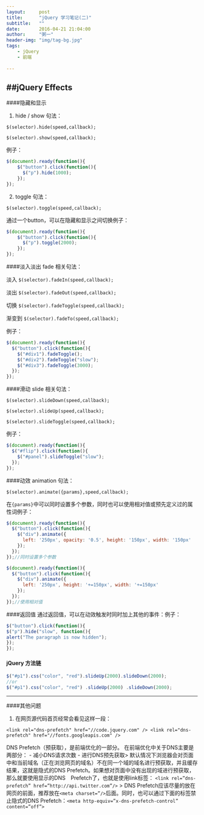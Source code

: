 ```yaml
---
layout:     post
title:      "jQuery 学习笔记(二)"
subtitle:   ""
date:       2016-04-21 21:04:00
author:     "粥一"
header-img: "img/tag-bg.jpg"
tags:
    - jQuery
    - 前端
    
---
```

##jQuery Effects
---
####隐藏和显示
1. hide / show 句法：

`$(selector).hide(speed,callback);`

`$(selector).show(speed,callback);`

例子：

``` javascript
$(document).ready(function(){ 
    $("button").click(function(){ 
      $("p").hide(1000); 
    });
});
```

2. toggle 句法：

`$(selector).toggle(speed,callback);`

通过一个button，可以在隐藏和显示之间切换例子：

```javascript
$(document).ready(function(){ 
    $("button").click(function(){ 
      $("p").toggle(2000); 
    });
});
```

####淡入淡出
fade 相关句法：

淡入 `$(selector).fadeIn(speed,callback);`

淡出 `$(selector).fadeOut(speed,callback);`

切换 `$(selector).fadeToggle(speed,callback);`

渐变到 `$(selector).fadeTo(speed,callback);`

例子：

```javascript
$(document).ready(function(){ 
  $("button").click(function(){ 
    $("#div1").fadeToggle(); 
    $("#div2").fadeToggle("slow"); 
    $("#div3").fadeToggle(3000); 
  });
});
```

####滑动
slide 相关句法：

`$(selector).slideDown(speed,callback);`

`$(selector).slideUp(speed,callback);`

`$(selector).slideToggle(speed,callback);`

例子：

```javascript
$(document).ready(function(){ 
  $("#flip").click(function(){ 
    $("#panel").slideToggle("slow"); 
  });
});
```

####动效
animation 句法：

`$(selector).animate({params},speed,callback);`

在`{params}`中可以同时设置多个参数，同时也可以使用相对值或预先定义过的属性词例子：

```javaScript
$(document).ready(function(){ 
  $("button").click(function(){ 
    $("div").animate({ 
      left: '250px', opacity: '0.5', height: '150px', width: '150px' 
    }); 
  });
});//同时设置多个参数

$(document).ready(function(){ 
  $("button").click(function(){ 
    $("div").animate({ 
      left: '250px', height: '+=150px', width: '+=150px' 
    }); 
  }); 
});//使用相对值
```

####返回值
通过返回值，可以在动效触发时同时加上其他的事件：例子：

```javascript
$("button").click(function(){ 
$("p").hide("slow", function(){ 
alert("The paragraph is now hidden"); 
});
});
```

#### jQuery 方法链

```javascript
$("#p1").css("color", "red").slideUp(2000).slideDown(2000);
//or
$("#p1").css("color", "red") .slideUp(2000) .slideDown(2000);
```

---
####其他问题
1. 在网页源代码首页经常会看见这样一段：

 ``` 
 <link rel="dns-prefetch" href="//code.jquery.com" /> <link rel="dns-prefetch" href="//fonts.googleapis.com" />  
 ``` 
 
 DNS Prefetch（预获取），是前端优化的一部分。  在前端优化中关于DNS主要是两部分： - 减小DNS请求次数 - 进行DNS预先获取> 默认情况下浏览器会对页面中和当前域名（正在浏览网页的域名）不在同一个域的域名进行预获取，并且缓存结果，这就是隐式的DNS Prefetch。如果想对页面中没有出现的域进行预获取，那么就要使用显示的DNS　Prefetch了，也就是使用link标签： `<link rel=”dns-prefetch” href=”http://api.twitter.com”/>` > DNS Prefetch应该尽量的放在网页的前面，推荐放在`<meta charset=”/>`后面。同时，也可以通过下面的标签禁止隐式的DNS Prefetch：`<meta http-equiv=”x-dns-prefetch-control” content=”off”> `